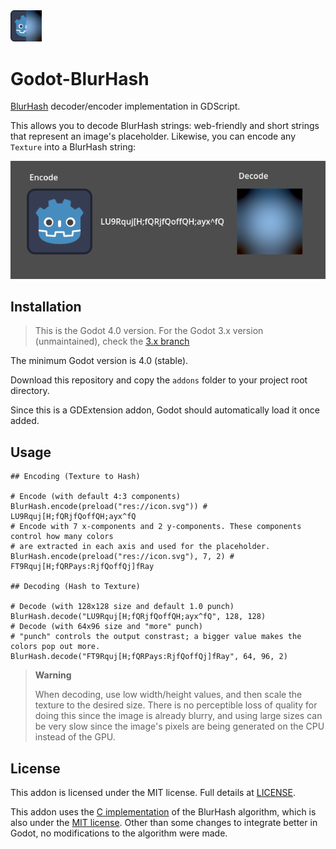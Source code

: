 <img src="icon.png" width=10%>

# Godot-BlurHash
[BlurHash](https://blurha.sh/) decoder/encoder implementation in GDScript.

This allows you to decode BlurHash strings: web-friendly and short strings that represent an image's placeholder. Likewise, you can encode any `Texture` into a BlurHash string:

![](screenshots/blurhash.png)

## Installation

> This is the Godot 4.0 version. For the Godot 3.x version (unmaintained), check the [3.x branch](https://github.com/rsubtil/godot-blurhash/tree/3.x)

The minimum Godot version is 4.0 (stable).

Download this repository and copy the `addons` folder to your project root directory.

Since this is a GDExtension addon, Godot should automatically load it once added.

## Usage

```gdscript
## Encoding (Texture to Hash)

# Encode (with default 4:3 components)
BlurHash.encode(preload("res://icon.svg")) # LU9Rquj[H;fQRjfQoffQH;ayx^fQ
# Encode with 7 x-components and 2 y-components. These components control how many colors
# are extracted in each axis and used for the placeholder.
BlurHash.encode(preload("res://icon.svg"), 7, 2) # FT9Rquj[H;fQRPays:RjfQoffQj]fRay

## Decoding (Hash to Texture)

# Decode (with 128x128 size and default 1.0 punch)
BlurHash.decode("LU9Rquj[H;fQRjfQoffQH;ayx^fQ", 128, 128)
# Decode (with 64x96 size and "more" punch)
# "punch" controls the output constrast; a bigger value makes the colors pop out more.
BlurHash.decode("FT9Rquj[H;fQRPays:RjfQoffQj]fRay", 64, 96, 2)
```

> **Warning**
>
> When decoding, use low width/height values, and then scale the texture to the desired size. There is no perceptible loss of quality for doing this since the image is already blurry, and using large sizes can be very slow since the image's pixels are being generated on the CPU instead of the GPU.

## License

This addon is licensed under the MIT license. Full details at [LICENSE](LICENSE).

This addon uses the [C implementation](https://github.com/woltapp/blurhash/tree/master/C) of the BlurHash algorithm, which is also under the [MIT license](https://github.com/woltapp/blurhash/blob/master/License.md). Other than some changes to integrate better in Godot, no modifications to the algorithm were made.